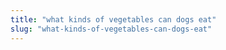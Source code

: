 ```yaml
---
title: "what kinds of vegetables can dogs eat"
slug: "what-kinds-of-vegetables-can-dogs-eat"
---
```


